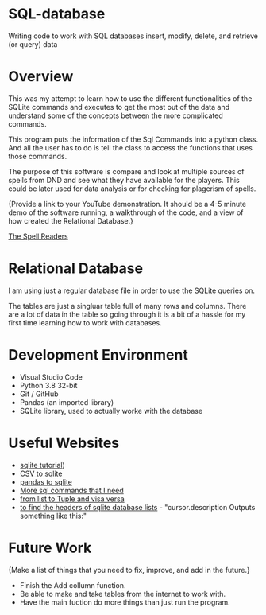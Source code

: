 # SQL-database
Writing code to work with SQL databases
insert, modify, delete, and retrieve (or query) data
# Overview

This was my attempt to learn how to use the different functionalities of the SQLite commands and executes to
get the most out of the data and understand some of the concepts between the more complicated commands.

This program puts the information of the Sql Commands into a python class. And all the user has to do is
tell the class to access the functions that uses those commands.

The purpose of this software is compare and look at multiple sources of spells from DND and see what they have
available for the players. This could be later used for data analysis or for checking for plagerism of spells.

{Provide a link to your YouTube demonstration.  It should be a 4-5 minute demo of the software running, a walkthrough of the code, and a view of how created the Relational Database.}

[The Spell Readers](https://youtu.be/ryQjSnUgYeU)

# Relational Database

I am using just a regular database file in order to use the SQLite queries on.

The tables are just a singluar table full of many rows and columns. There are a lot of data in the table
so going through it is a bit of a hassle for my first time learning how to work with databases.

# Development Environment

* Visual Studio Code
* Python 3.8 32-bit
* Git / GitHub 
* Pandas (an imported library)
* SQLite library, used to actually worke with the database

# Useful Websites
* [sqlite tutorial](https://www.youtube.com/watch?v=xbBFHiTFLRc))
* [CSV to sqlite](https://mungingdata.com/sqlite/create-database-load-csv-python/)
* [pandas to sqlite](https://pandas.pydata.org/pandas-docs/stable/reference/api/pandas.DataFrame.to_sql.html)
* [More sql commands that I need](https://www.sqlitetutorial.net/sqlite-select/)
* [from list to Tuple and visa versa](https://www.geeksforgeeks.org/python-convert-a-list-into-a-tuple/)
* [to find the headers of sqlite database lists](https://www.xspdf.com/resolution/53910764.html)
        - "cursor.description Outputs something like this:"
# Future Work

{Make a list of things that you need to fix, improve, and add in the future.}
* Finish the Add collumn function.
* Be able to make and take tables from the internet to work with.
* Have the main fuction do more things than just run the program.

